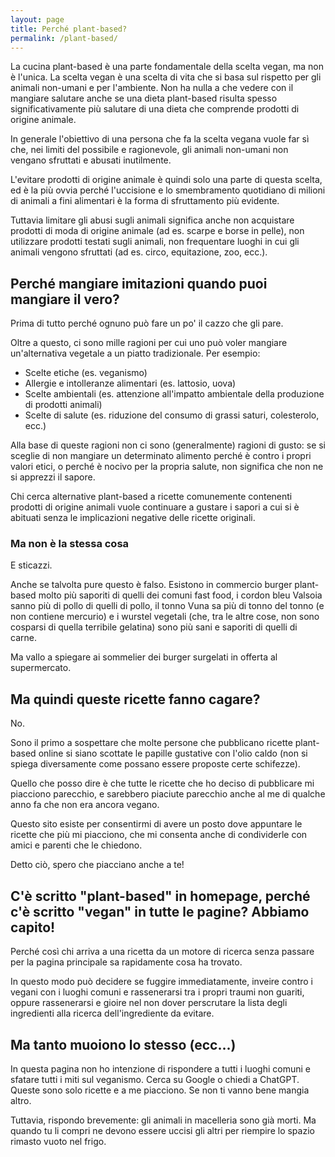 ```yaml
---
layout: page
title: Perché plant-based?
permalink: /plant-based/
---
```


La cucina plant-based è una parte fondamentale della scelta vegan, ma non è l'unica. La scelta vegan è una scelta di
vita che si basa sul rispetto per gli animali non-umani e per l'ambiente. Non ha nulla a che vedere con il mangiare
salutare anche se una dieta plant-based risulta spesso significativamente più salutare di una dieta che comprende
prodotti di origine animale.

In generale l'obiettivo di una persona che fa la scelta vegana vuole far sì che, nei limiti del possibile e
ragionevole, gli animali non-umani non vengano sfruttati e abusati inutilmente.

L'evitare prodotti di origine animale è quindi solo una parte di questa scelta, ed è la più ovvia perché l'uccisione
e lo smembramento quotidiano di milioni di animali a fini alimentari è la forma di sfruttamento più evidente.

Tuttavia limitare gli abusi sugli animali significa anche non acquistare prodotti di moda di origine animale (ad es.
scarpe e borse in pelle), non utilizzare prodotti testati sugli animali, non frequentare luoghi in cui gli animali
vengono sfruttati (ad es. circo, equitazione, zoo, ecc.).

## Perché mangiare imitazioni quando puoi mangiare il vero?

Prima di tutto perché ognuno può fare un po' il cazzo che gli pare.

Oltre a questo, ci sono mille ragioni per cui uno può voler mangiare un'alternativa vegetale a un piatto tradizionale.
Per esempio:

- Scelte etiche (es. veganismo)
- Allergie e intolleranze alimentari (es. lattosio, uova)
- Scelte ambientali (es. attenzione all'impatto ambientale della produzione di prodotti animali)
- Scelte di salute (es. riduzione del consumo di grassi saturi, colesterolo, ecc.)

Alla base di queste ragioni non ci sono (generalmente) ragioni di gusto: se si sceglie di non mangiare un determinato
alimento perché è contro i propri valori etici, o perché è nocivo per la propria salute, non significa che non ne si
apprezzi il sapore.

Chi cerca alternative plant-based a ricette comunemente contenenti prodotti di origine animali vuole continuare a
gustare i sapori a cui si è abituati senza le implicazioni negative delle ricette originali.

### Ma non è la stessa cosa

E sticazzi.

Anche se talvolta pure questo è falso. Esistono in commercio burger plant-based molto più saporiti di quelli dei comuni
fast food, i cordon bleu Valsoia sanno più di pollo di quelli di pollo, il tonno Vuna sa più di tonno del tonno (e non
contiene mercurio) e i wurstel vegetali (che, tra le altre cose, non sono cosparsi di quella terribile gelatina) sono
più sani e saporiti di quelli di carne.

Ma vallo a spiegare ai sommelier dei burger surgelati in offerta al supermercato.

## Ma quindi queste ricette fanno cagare?

No.

Sono il primo a sospettare che molte persone che pubblicano ricette plant-based online si siano scottate le papille
gustative con l'olio caldo (non si spiega diversamente come possano essere proposte certe schifezze).

Quello che posso dire è che tutte le ricette che ho deciso di pubblicare mi piacciono parecchio, e sarebbero piaciute
parecchio anche al me di qualche anno fa che non era ancora vegano.

Questo sito esiste per consentirmi di avere un posto dove appuntare le ricette che più mi piacciono, che mi consenta
anche di condividerle con amici e parenti che le chiedono.

Detto ciò, spero che piacciano anche a te!

## C'è scritto "plant-based" in homepage, perché c'è scritto "vegan" in tutte le pagine? Abbiamo capito!

Perché così chi arriva a una ricetta da un motore di ricerca senza passare per la pagina principale sa rapidamente
cosa ha trovato.

In questo modo può decidere se fuggire immediatamente, inveire contro i vegani con i luoghi comuni e rassenerarsi
tra i propri traumi non guariti, oppure rassenerarsi e gioire nel non dover perscrutare la lista degli ingredienti
alla ricerca dell'ingrediente da evitare.

## Ma tanto muoiono lo stesso (ecc...)

In questa pagina non ho intenzione di rispondere a tutti i luoghi comuni e sfatare tutti i miti sul veganismo.
Cerca su Google o chiedi a ChatGPT. Queste sono solo ricette e a me piacciono. Se non ti vanno bene mangia altro.

Tuttavia, rispondo brevemente: gli animali in macelleria sono già morti. Ma quando tu li compri ne devono essere
uccisi gli altri per riempire lo spazio rimasto vuoto nel frigo.
